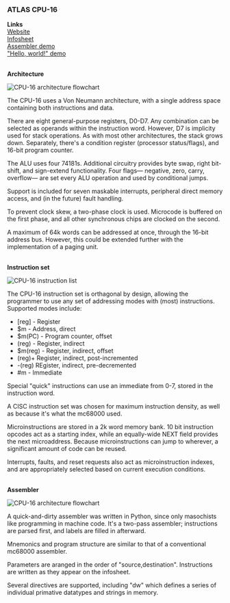 ### ATLAS CPU-16
**Links**  
[Website](https://www.techno-sorcery.com/projects/cpu16.html)  
[Infosheet](https://docs.google.com/spreadsheets/d/1oUmNbYWaNhDA6R6yvVTsaPwRNyT6d51xgqEzrvvlCoQ/edit?usp=sharing)  
[Assembler demo](https://www.youtube.com/watch?v=J5K6y3BfLHA)  
["Hello, world!" demo](https://www.youtube.com/watch?v=JQ4_DpvTwrQ)<br><br>

**Architecture**

![CPU-16 architecture flowchart](https://www.techno-sorcery.com/files/images/cpu16_arch.png)

The CPU-16 uses a Von Neumann architecture, with a single address space containing both instructions and data.

There are eight general-purpose registers, D0-D7. Any combination can be selected as operands within the instruction word. However, D7 is implicity used for stack operations. As with most other architectures, the stack grows down. Separately, there's a condition register (processor status/flags), and 16-bit program counter.

The ALU uses four 74181s. Additional circuitry provides byte swap, right bit-shift, and sign-extend functionality. Four flags— negative, zero, carry, overflow— are set every ALU operation  and used by conditional jumps.

Support is included for seven maskable interrupts, peripheral direct memory access, and (in the future) fault handling.

To prevent clock skew, a two-phase clock is used. Microcode is buffered on the first phase, and all other synchronous chips are clocked on the second.

A maximum of 64k words can be addressed at once, through the 16-bit address bus. However, this could be extended further with the implementation of a paging unit.<br><br>

**Instruction set**

![CPU-16 instruction list](https://www.techno-sorcery.com/files/images/cpu16_isa.png)

The CPU-16 instruction set is orthagonal by design, allowing the programmer to use any set of addressing modes with (most) instructions. Supported modes include:
- [reg] - Register
- $m - Address, direct
- $m(PC) - Program counter, offset
- (reg) - Register, indirect
- $m(reg) - Register, indirect, offset
- (reg)+ Register, indirect, post-incremented
- -(reg) REgister, indirect, pre-decremented
- \#m - Immediate

Special "quick" instructions can use an immediate from 0-7, stored in the instruction word.

A CISC instruction set was chosen for maximum instruction density, as well as because it's what the mc68000 used.

Microinstructions are stored in a 2k word memory bank. 10 bit instruction opcodes act as a starting index, while an equally-wide NEXT field provides the next microaddress. Because microinstructions can jump to wherever, a significant amount of code can be reused.

Interrupts, faults, and reset requests also act as microinstruction indexes, and are appropriately selected based on current execution conditions.<br><br>

**Assembler**

![CPU-16 architecture flowchart](https://www.techno-sorcery.com/files/images/cpu16_asm.png)

A quick-and-dirty assembler was written in Python, since only masochists like programming in machine code. It's a two-pass assembler; instructions are parsed first, and labels are filled in afterward.

Mnemonics and program structure are similar to that of a conventional mc68000 assembler.

Parameters are aranged in the order of "source,destination". Instructions are written as they appear on the infosheet.

Several directives are supported, including "dw" which defines a series of individual primative datatypes and strings in memory.
